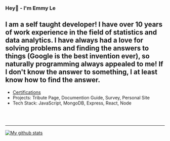 ### Hey👋 - I'm Emmy Le

## I am a self taught developer! I have over 10 years of work experience in the field of statistics and data analytics. I have always had a love for solving problems and finding the answers to things (Google is the best invention ever), so naturally programming always appealed to me! If I don't know the answer to something, I at least know how to find the answer.

- [Certifications](https://www.linkedin.com/in/emilytuyetle/)
- Projects: Tribute Page, Documention Guide, Survey, Personal Site
- Tech Stack: JavaScript, MongoDB, Express, React, Node



<br />
<br />

---

[![My github stats](https://github-readme-stats.vercel.app/api?username=EmmyTuyetLe)](https://github.com/anuraghazra/github-readme-stats) 
